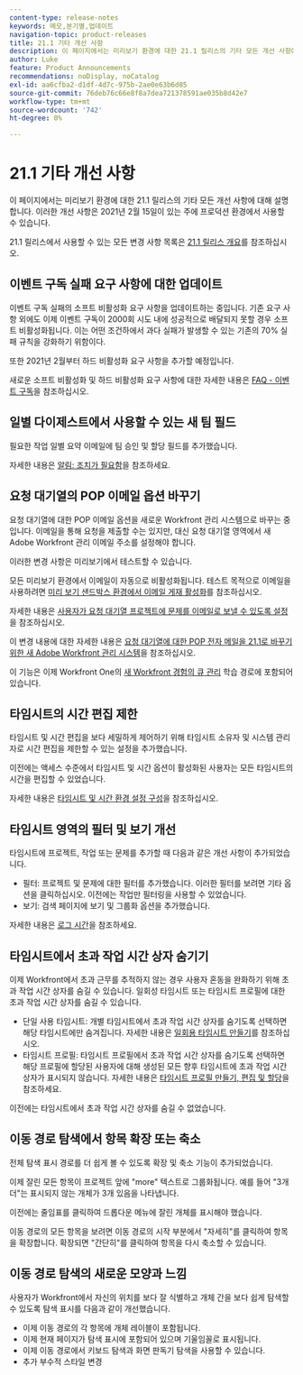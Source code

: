 ```yaml
---
content-type: release-notes
keywords: 메모,분기별,업데이트
navigation-topic: product-releases
title: 21.1 기타 개선 사항
description: 이 페이지에서는 미리보기 환경에 대한 21.1 릴리스의 기타 모든 개선 사항에 대해 설명합니다. 이러한 개선 사항은 2021년 2월 15일이 있는 주에 프로덕션 환경에서 사용할 수 있습니다.
author: Luke
feature: Product Announcements
recommendations: noDisplay, noCatalog
exl-id: aa6cfba2-d1df-4d7c-975b-2ae0e63b6d85
source-git-commit: 76deb76c66e8f8a7dea721378591ae035b8d42e7
workflow-type: tm+mt
source-wordcount: '742'
ht-degree: 0%

---
```


# 21.1 기타 개선 사항

이 페이지에서는 미리보기 환경에 대한 21.1 릴리스의 기타 모든 개선 사항에 대해 설명합니다. 이러한 개선 사항은 2021년 2월 15일이 있는 주에 프로덕션 환경에서 사용할 수 있습니다.

21.1 릴리스에서 사용할 수 있는 모든 변경 사항 목록은 [21.1 릴리스 개요](../../../product-announcements/product-releases/21.1-release-activity/21-1-release-overview.md)를 참조하십시오.

## 이벤트 구독 실패 요구 사항에 대한 업데이트

이벤트 구독 실패의 소프트 비활성화 요구 사항을 업데이트하는 중입니다. 기존 요구 사항 외에도 이제 이벤트 구독이 2000회 시도 내에 성공적으로 배달되지 못할 경우 소프트 비활성화됩니다. 이는 어떤 조건하에서 과다 실패가 발생할 수 있는 기존의 70% 실패 규칙을 강화하기 위함이다.

또한 2021년 2월부터 하드 비활성화 요구 사항을 추가할 예정입니다.

새로운 소프트 비활성화 및 하드 비활성화 요구 사항에 대한 자세한 내용은 [FAQ - 이벤트 구독](../../../wf-api/general/event-subs-faq.md)을 참조하십시오.

## 일별 다이제스트에서 사용할 수 있는 새 팀 필드

필요한 작업 일별 요약 이메일에 팀 승인 및 할당 필드를 추가했습니다.

자세한 내용은 [알림: 조치가 필요함](../../../workfront-basics/using-notifications/notifications-action-needed.md)을 참조하세요.

## 요청 대기열의 POP 이메일 옵션 바꾸기

요청 대기열에 대한 POP 이메일 옵션을 새로운 Workfront 관리 시스템으로 바꾸는 중입니다. 이메일을 통해 요청을 제출할 수는 있지만, 대신 요청 대기열 영역에서 새 Adobe Workfront 관리 이메일 주소를 설정해야 합니다.

이러한 변경 사항은 미리보기에서 테스트할 수 있습니다.

모든 미리보기 환경에서 이메일이 자동으로 비활성화됩니다. 테스트 목적으로 이메일을 사용하려면 [미리 보기 샌드박스 환경에서 이메일 게재 활성화](../../../workfront-basics/using-notifications/enable-delivery-emails-from-preview-sandbox-environment.md)를 참조하십시오.

자세한 내용은 [사용자가 요청 대기열 프로젝트에 문제를 이메일로 보낼 수 있도록 설정](/help/quicksilver/manage-work/requests/create-requests/enable-email-issues-into-projects.md)을 참조하십시오.

이 변경 내용에 대한 자세한 내용은 [요청 대기열에 대한 POP 전자 메일을 21.1로 바꾸기 위한 새 Adobe Workfront 관리 시스템](../../../product-announcements/announcements/announcement-archive/pop-removal-request-queue.md)을 참조하십시오.

이 기능은 이제 Workfront One의 [새 Workfront 경험의 큐 관리](https://one.workfront.com/s/learningpath4/queue-management-MCYCJRWK36QZBP7PGMNDMSPRN3LE) 학습 경로에 포함되어 있습니다.

## 타임시트의 시간 편집 제한

타임시트 및 시간 편집을 보다 세밀하게 제어하기 위해 타임시트 소유자 및 시스템 관리자로 시간 편집을 제한할 수 있는 설정을 추가했습니다.

이전에는 액세스 수준에서 타임시트 및 시간 옵션이 활성화된 사용자는 모든 타임시트의 시간을 편집할 수 있었습니다.

자세한 내용은 [타임시트 및 시간 환경 설정 구성](../../../administration-and-setup/set-up-workfront/configure-timesheets-schedules/timesheet-and-hour-preferences.md)을 참조하십시오.

## 타임시트 영역의 필터 및 보기 개선

타임시트에 프로젝트, 작업 또는 문제를 추가할 때 다음과 같은 개선 사항이 추가되었습니다.

* 필터: 프로젝트 및 문제에 대한 필터를 추가했습니다. 이러한 필터를 보려면 기타 옵션을 클릭하십시오. 이전에는 작업만 필터링을 사용할 수 있었습니다.
* 보기: 검색 페이지에 보기 및 그룹화 옵션을 추가했습니다.

자세한 내용은 [로그 시간](../../../timesheets/create-and-manage-timesheets/log-time.md)을 참조하세요.

## 타임시트에서 초과 작업 시간 상자 숨기기

이제 Workfront에서 초과 근무를 추적하지 않는 경우 사용자 혼동을 완화하기 위해 초과 작업 시간 상자를 숨길 수 있습니다. 일회성 타임시트 또는 타임시트 프로필에 대한 초과 작업 시간 상자를 숨길 수 있습니다.

* 단일 사용 타임시트: 개별 타임시트에서 초과 작업 시간 상자를 숨기도록 선택하면 해당 타임시트에만 숨겨집니다. 자세한 내용은 [일회용 타임시트 만들기](../../../timesheets/create-and-manage-timesheets/create-tmshts.md)를 참조하십시오.
* 타임시트 프로필: 타임시트 프로필에서 초과 작업 시간 상자를 숨기도록 선택하면 해당 프로필에 할당된 사용자에 대해 생성된 모든 향후 타임시트에 초과 작업 시간 상자가 표시되지 않습니다. 자세한 내용은 [타임시트 프로필 만들기, 편집 및 할당](../../../timesheets/create-and-manage-timesheets/create-timesheet-profiles.md)을 참조하세요.

이전에는 타임시트에서 초과 작업 시간 상자를 숨길 수 없었습니다.

## 이동 경로 탐색에서 항목 확장 또는 축소

전체 탐색 표시 경로를 더 쉽게 볼 수 있도록 확장 및 축소 기능이 추가되었습니다.

이제 잘린 모든 항목이 프로젝트 앞에 &quot;more&quot; 텍스트로 그룹화됩니다. 예를 들어 &quot;3개 더&quot;는 표시되지 않는 개체가 3개 있음을 나타냅니다.

이전에는 줄임표를 클릭하여 드롭다운 메뉴에 잘린 개체를 표시해야 했습니다.

이동 경로의 모든 항목을 보려면 이동 경로의 시작 부분에서 &quot;자세히&quot;를 클릭하여 항목을 확장합니다. 확장되면 &quot;간단히&quot;를 클릭하여 항목을 다시 축소할 수 있습니다.

## 이동 경로 탐색의 새로운 모양과 느낌

사용자가 Workfront에서 자신의 위치를 보다 잘 식별하고 개체 간을 보다 쉽게 탐색할 수 있도록 탐색 표시를 다음과 같이 개선했습니다.

* 이제 이동 경로의 각 항목에 개체 레이블이 포함됩니다.
* 이제 현재 페이지가 탐색 표시에 포함되어 있으며 기울임꼴로 표시됩니다.
* 이제 이동 경로에서 키보드 탐색과 화면 판독기 탐색을 사용할 수 있습니다.
* 추가 부수적 스타일 변경

